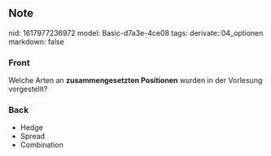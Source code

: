 ## Note
nid: 1617977236972
model: Basic-d7a3e-4ce08
tags: derivate::04_optionen
markdown: false

### Front
Welche Arten an <b>zusammengesetzten Positionen</b> wurden in der
Vorlesung vorgestellt?

### Back
<div>
  <div>
    <ul>
      <li>Hedge
      <li>Spread
      <li>Combination
    </ul>
  </div>
</div>
